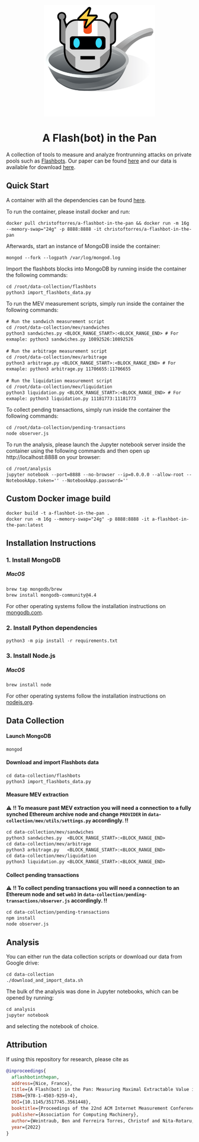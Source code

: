 <div align="center">
  <img src="logo.png" alt="drawing" width="300"/>
</div>

<h1 align="center">A Flash(bot) in the Pan</h1>

A collection of tools to measure and analyze frontrunning attacks on private
pools such as [Flashbots](https://docs.flashbots.net). Our paper can be found
[here](https://arxiv.org/ftp/arxiv/papers/2206/2206.04185.pdf) and our data is
available for download [here](https://drive.google.com/drive/folders/1mlaq3CPyK-H-F2Lai9JGBBu5YoS04RPI?usp=sharing).

## Quick Start

A container with all the dependencies can be found [here](https://hub.docker.com/r/christoftorres/a-flashbot-in-the-pan/).

To run the container, please install docker and run:

``` shell
docker pull christoftorres/a-flashbot-in-the-pan && docker run -m 16g --memory-swap="24g" -p 8888:8888 -it christoftorres/a-flashbot-in-the-pan
```

Afterwards, start an instance of MongoDB inside the container:

``` shell
mongod --fork --logpath /var/log/mongod.log
```

Import the flashbots blocks into MongoDB by running inside the container the following commands:  

``` shell
cd /root/data-collection/flashbots
python3 import_flashbots_data.py
```

To run the MEV measurement scripts, simply run inside the container the following commands:

``` shell
# Run the sandwich measurement script
cd /root/data-collection/mev/sandwiches
python3 sandwiches.py <BLOCK_RANGE_START>:<BLOCK_RANGE_END> # For exmaple: python3 sandwiches.py 10892526:10892526

# Run the arbitrage measurement script
cd /root/data-collection/mev/arbitrage
python3 arbitrage.py <BLOCK_RANGE_START>:<BLOCK_RANGE_END> # For exmaple: python3 arbitrage.py 11706655:11706655

# Run the liquidation measurement script
cd /root/data-collection/mev/liquidation
python3 liquidation.py <BLOCK_RANGE_START>:<BLOCK_RANGE_END> # For exmaple: python3 liquidation.py 11181773:11181773
```

To collect pending transactions, simply run inside the container the following commands:

``` shell
cd /root/data-collection/pending-transactions
node observer.js
```

To run the analysis, please launch the Jupyter notebook server inside the container using the following commands and then open up http://localhost:8888 on your browser:

``` shell
cd /root/analysis
jupyter notebook --port=8888 --no-browser --ip=0.0.0.0 --allow-root --NotebookApp.token='' --NotebookApp.password=''
```

## Custom Docker image build

``` shell
docker build -t a-flashbot-in-the-pan .
docker run -m 16g --memory-swap="24g" -p 8888:8888 -it a-flashbot-in-the-pan:latest
```


## Installation Instructions

### 1. Install MongoDB

##### MacOS

``` shell
brew tap mongodb/brew
brew install mongodb-community@4.4
```

For other operating systems follow the installation instructions on [mongodb.com](https://docs.mongodb.com/manual/installation/).

### 2. Install Python dependencies

``` shell
python3 -m pip install -r requirements.txt
```

### 3. Install Node.js

##### MacOS

``` shell
brew install node
```

For other operating systems follow the installation instructions on [nodejs.org](https://nodejs.org/en/download/package-manager/).

## Data Collection

#### Launch MongoDB

``` shell
mongod
```

#### Download and import Flashbots data

``` shell
cd data-collection/flashbots
python3 import_flashbots_data.py
```

#### Measure MEV extraction

:warning: **!! To measure past MEV extraction you will need a connection to a fully synched Ethereum archive node and change ```PROVIDER``` in ```data-collection/mev/utils/settings.py``` accordingly. !!**


``` shell
cd data-collection/mev/sandwiches
python3 sandwiches.py  <BLOCK_RANGE_START>:<BLOCK_RANGE_END> 
cd data-collection/mev/arbitrage
python3 arbitrage.py   <BLOCK_RANGE_START>:<BLOCK_RANGE_END> 
cd data-collection/mev/liquidation
python3 liquidation.py <BLOCK_RANGE_START>:<BLOCK_RANGE_END> 
```

#### Collect pending transactions

:warning: **!! To collect pending transactions you will need a connection to an Ethereum node and set ```web3``` in ```data-collection/pending-transactions/observer.js``` accordingly. !!**

``` shell
cd data-collection/pending-transactions
npm install
node observer.js
```

## Analysis 

You can either run the data collection scripts or download our data from Google drive:

``` shell
cd data-collection
./download_and_import_data.sh

```

The bulk of the analysis was done in Jupyter notebooks, which can be opened by running:

``` shell
cd analysis
jupyter notebook
```
and selecting the notebook of choice.


## Attribution
If using this repository for research, please cite as

``` bibtex
@inproceedings{
  aflashbotinthepan, 
  address={Nice, France}, 
  title={A Flash(bot) in the Pan: Measuring Maximal Extractable Value in Private Pools}, 
  ISBN={978-1-4503-9259-4}, 
  DOI={10.1145/3517745.3561448}, 
  booktitle={Proceedings of the 22nd ACM Internet Measurement Conference (IMC ’22)}, 
  publisher={Association for Computing Machinery}, 
  author={Weintraub, Ben and Ferreira Torres, Christof and Nita-Rotaru, Cristina and State, Radu}, 
  year={2022} 
}
```
